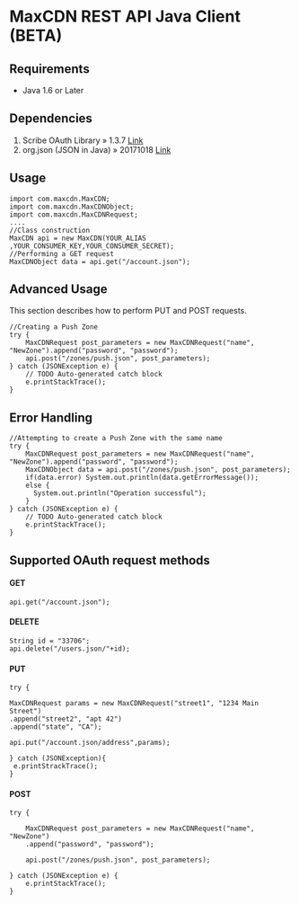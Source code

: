 # MaxCDN REST API Java Client (BETA)

## Requirements

 - Java 1.6 or Later

## Dependencies
1. Scribe OAuth Library » 1.3.7 [Link](https://mvnrepository.com/artifact/org.scribe/scribe)
2. org.json (JSON in Java) » 20171018 [Link](https://mvnrepository.com/artifact/org.json/json)

## Usage
	import com.maxcdn.MaxCDN;
	import com.maxcdn.MaxCDNObject;
	import com.maxcdn.MaxCDNRequest;
	....
	//Class construction
	MaxCDN api = new MaxCDN(YOUR_ALIAS ,YOUR_CONSUMER_KEY,YOUR_CONSUMER_SECRET);
	//Performing a GET request
	MaxCDNObject data = api.get("/account.json");

## Advanced Usage
This section describes how to perform PUT and POST requests.

	//Creating a Push Zone
	try {
		MaxCDNRequest post_parameters = new MaxCDNRequest("name", "NewZone").append("password", "password");
		api.post("/zones/push.json", post_parameters);
	} catch (JSONException e) {
		// TODO Auto-generated catch block
		e.printStackTrace();
	}

## Error Handling

	//Attempting to create a Push Zone with the same name
	try {
		MaxCDNRequest post_parameters = new MaxCDNRequest("name", "NewZone").append("password", "password");
		MaxCDNObject data = api.post("/zones/push.json", post_parameters);
		if(data.error) System.out.println(data.getErrorMessage());
		else {
		  System.out.println("Operation successful");
		}
	} catch (JSONException e) {
		// TODO Auto-generated catch block
		e.printStackTrace();
	}


## Supported OAuth request methods

#### GET
	api.get("/account.json");
#### DELETE
	String id = "33706";
	api.delete("/users.json/"+id);
#### PUT
	try {

	MaxCDNRequest params = new MaxCDNRequest("street1", "1234 Main Street")
	.append("street2", "apt 42")
	.append("state", "CA");

	api.put("/account.json/address",params);

	} catch (JSONException){
	 e.printStrackTrace();
	}
#### POST

	try {

		MaxCDNRequest post_parameters = new MaxCDNRequest("name", "NewZone")
		.append("password", "password");

		api.post("/zones/push.json", post_parameters);

	} catch (JSONException e) {
		e.printStackTrace();
	}
